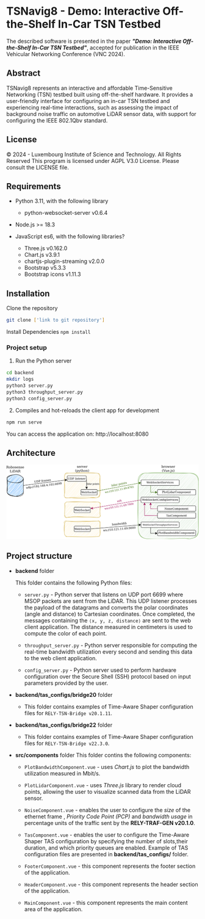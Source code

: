 # TSNavig8 - Demo: Interactive Off-the-Shelf In-Car TSN Testbed
The described software is presented in the paper ***"Demo: Interactive Off-the-Shelf In-Car TSN Testbed"***, accepted for publication in the IEEE Vehicular Networking Conference (VNC 2024).
## Abstract
TSNavig8 represents an interactive and affordable Time-Sensitive Networking (TSN) testbed built using off-the-shelf hardware. It provides a user-friendly interface for configuring an in-car TSN testbed and experiencing real-time interactions, such as assessing the impact of background noise traffic on automotive LiDAR sensor data, with support for configuring the IEEE 802.1Qbv standard.

## License
© 2024 - Luxembourg Institute of Science and Technology. All Rights Reserved
This program is licensed under AGPL V3.0 License. Please consult the LICENSE file.

## Requirements

* Python 3.11, with the following library
    * python-websocket-server v0.6.4

* Node.js >= 18.3 
* JavaScript es6, with the following libraries?
    * Three.js v0.162.0
    * Chart.js v3.9.1
    * chartjs-plugin-streaming v2.0.0
    * Bootstrap v5.3.3
    * Bootstrap icons v1.11.3

## Installation
Clone the repository

```bash
git clone ['link to git repository']
```

Install Dependencies
``` npm install ```

### Project setup
1. Run the Python server
```bash
cd backend
mkdir logs
python3 server.py
python3 throughput_server.py
python3 config_server.py
```

2. Compiles and hot-reloads the client app for development
```bash
npm run serve
```

You can access the application on: http://localhost:8080


## Architecture

<img src="src/assets/vnc_demo_architecture.png">

## Project structure
* **backend** folder
    
    This folder contains the following Python files:
   
    * `server.py` - Python server that listens on UDP port 6699 where MSOP packets are sent from the LiDAR. This UDP listener processes the payload of the datagrams and converts the polar coordinates (angle and distance) to Cartesian coordinates. Once completed, the messages containing the `⟨x, y, z, distance⟩` are sent to the web client application. The distance measured in centimeters is used to compute the color of each point.

    * `throughput_server.py` - Python server  responsible for computing the real-time bandwidth utilization every second and sending this data to the web client application.

    * `config_server.py` - Python server  used to perform hardware configuration over the Secure Shell (SSH) protocol based on input parameters provided by the user.

* **backend/tas_configs/bridge20** folder
    
    * This folder contains examples of Time-Aware Shaper configuration files for ```RELY-TSN-Bridge v20.1.11```.

* **backend/tas_configs/bridge22** folder

    * This folder contains examples of Time-Aware Shaper configuration files for ```RELY-TSN-Bridge v22.3.0```.


* **src/components** folder 
This folder contins the following components:
    * `PlotBandwidthComponent.vue` - uses *Chart.js* to plot the bandwidth utilization measured in Mbit/s.
    
    * `PlotLidarComponent.vue` - uses *Three.js* library to render cloud points, allowing the user to visualize scanned data from the LiDAR sensor.
    
    * ` NoiseComponent.vue ` - enables the user to configure the *size* of the ethernet frame , *Priority Code Point (PCP)* and *bandwidth usage* in percentage units of the traffic sent by the **RELY-TRAF-GEN v20.1.0**.
    
    * ` TasComponent.vue ` - enables the user to configure the Time-Aware Shaper TAS configuration by specifying the number of slots,their duration, and which priority queues are enabled.
    Example of TAS configuration files are presented in **backend/tas_configs/** folder.

    * `FooterComponent.vue` - this component represents the footer section of the application.

    * `HeaderComponent.vue` - this component represents the header section of the application.
    
    * `MainComponent.vue` - this component represents the main content area of the application.
